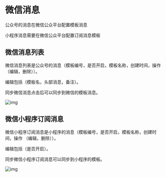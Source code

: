 # 微信消息

公众号的消息在微信公众平台配置模板消息

小程序消息需要在微信公众平台配置订阅消息模板

## 微信消息列表

微信消息列表是公众号的消息（模板编号，是否开启，模板名称，创建时间，操作（编辑，删除））。

编辑包括（模板名，头部消息，备注）。

同步微信消息点击后可以同步到微信的模板消息。

![img](https://docs.sellwell.cn/help/images/%E5%BE%AE%E4%BF%A1%E6%B6%88%E6%81%AF.png)

## 微信小程序订阅消息

微信小程序订阅消息是小程序的消息（模板编号，是否开启，模板名称，创建时间，操作 （编辑，删除））。

编辑包括（是否开启）。

同步微信小程序订阅消息可以同步到小程序的模板。

![img](https://docs.sellwell.cn/help/images/%E5%BE%AE%E4%BF%A1%E5%B0%8F%E7%A8%8B%E5%BA%8F%E6%B6%88%E6%81%AF.png)